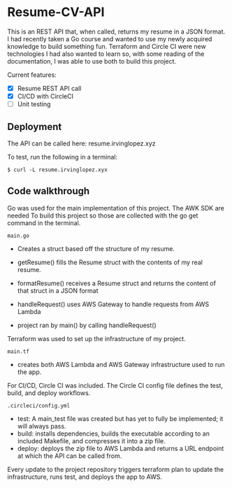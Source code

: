 # Resume-CV-API

This is an REST API that, when called, returns my resume in a JSON format. I had recently taken a Go 
course and wanted to use my newly acquired knowledge to build something fun. Terraform and Circle CI
were new technologies I had also wanted to learn so, with some reading of the documentation, I was able to use both to build this project. 

Current features:

- [x] Resume REST API call
- [x] CI/CD with CircleCI
- [ ] Unit testing 

## Deployment

The API can be called here: resume.irvinglopez.xyz

To test, run the following in a terminal: 

    $ curl -L resume.irvinglopez.xyx

## Code walkthrough

Go was used for the main implementation of this project. The AWK SDK are needed
To build this project so those are collected with the go get command in the terminal.

`main.go`

* Creates a struct based off the structure of my resume.

* getResume() fills the Resume struct with the contents of my real resume. 

* formatResume() receives a Resume struct and returns the content of that struct in a JSON format

* handleRequest() uses AWS Gateway to handle requests from AWS Lambda

* project ran by main() by calling handleRequest()

Terraform was used to set up the infrastructure of my project. 

`main.tf` 

* creates both AWS Lambda and AWS Gateway infrastructure used to run the app.

For CI/CD, Circle CI was included. The Circle CI config file defines the test, build, and deploy workflows. 

`.circleci/config.yml`

* test: A main_test file was created but has yet to fully be implemented; it will always pass. 
* build: installs dependencies, builds the executable according to an included Makefile, and compresses it into a zip file. 
* deploy: deploys the zip file to AWS Lambda and returns a URL endpoint at which the API can be called from. 

Every update to the project repository triggers terraform plan to update the infrastructure, runs test, and deploys the app to AWS. 

